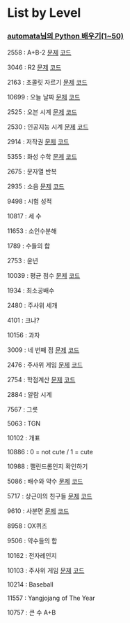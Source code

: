 # List by Level

### [automata님의 Python 배우기(1~50)](https://www.acmicpc.net/workbook/view/459)


2558 : A+B-2  [문제](https://www.acmicpc.net/problem/2558)  [코드](https://github.com/HanNayeoniee/Algorithms/blob/master/acmicpc/2558.py)

3046 : R2  [문제](https://www.acmicpc.net/problem/3046)  [코드](https://github.com/HanNayeoniee/Algorithms/blob/master/acmicpc/3046.py)

2163 : 초콜릿 자르기  [문제](https://www.acmicpc.net/problem/2163)  [코드](https://github.com/HanNayeoniee/Algorithms/blob/master/acmicpc/2163.py)

10699 : 오늘 날짜  [문제](https://www.acmicpc.net/problem/10699)  [코드](https://github.com/HanNayeoniee/Algorithms/blob/master/acmicpc/10699.py)

2525 : 오븐 시계  [문제](https://www.acmicpc.net/problem/2525)  [코드](https://github.com/HanNayeoniee/Algorithms/blob/master/acmicpc/2525.py)

2530 : 인공지능 시계  [문제](https://www.acmicpc.net/problem/2530)  [코드](https://github.com/HanNayeoniee/Algorithms/blob/master/acmicpc/2530.py)

2914 : 저작권  [문제](https://www.acmicpc.net/problem/2914)  [코드](https://github.com/HanNayeoniee/Algorithms/blob/master/acmicpc/2914.py)

5355 : 화성 수학  [문제](https://www.acmicpc.net/problem/5355)  [코드](https://github.com/HanNayeoniee/Algorithms/blob/master/acmicpc/5355.py)

2675 : 문자열 반복

2935 : 소음  [문제](https://www.acmicpc.net/problem/2935)  [코드](https://github.com/HanNayeoniee/Algorithms/blob/master/acmicpc/2935.py)

9498 : 시험 성적

10817 :	세 수

11653 :	소인수분해

1789 : 수들의 합

2753 : 윤년

10039 : 평균 점수  [문제](https://www.acmicpc.net/problem/10039)  [코드](https://github.com/HanNayeoniee/Algorithms/blob/master/acmicpc/10039.py)

1934 : 최소공배수

2480 : 주사위 세개

4101 : 크냐?

10156 : 과자

3009 : 네 번째 점  [문제](https://www.acmicpc.net/problem/3009)  [코드](https://github.com/HanNayeoniee/Algorithms/blob/master/acmicpc/3009.py)

2476 : 주사위 게임  [문제](https://www.acmicpc.net/problem/2476)  [코드](https://github.com/HanNayeoniee/Algorithms/blob/master/acmicpc/2476.py)

2754 : 학점계산  [문제](https://www.acmicpc.net/problem/2754)  [코드](https://github.com/HanNayeoniee/Algorithms/blob/master/acmicpc/2754.py)

2884 : 알람 시계

7567 : 그릇

5063 : TGN

10102 : 개표

10886 : 0 = not cute / 1 = cute

10988 : 팰린드롬인지 확인하기

5086 : 배수와 약수  [문제](https://www.acmicpc.net/problem/5086)  [코드](https://github.com/HanNayeoniee/Algorithms/blob/master/acmicpc/5086.py)

5717 : 상근이의 친구들  [문제](https://www.acmicpc.net/problem/5717)  [코드](https://github.com/HanNayeoniee/Algorithms/blob/master/acmicpc/5717.py)

9610 : 사분면  [문제](https://www.acmicpc.net/problem/9610)  [코드](https://github.com/HanNayeoniee/Algorithms/blob/master/acmicpc/9610.py)

8958 : OX퀴즈

9506 : 약수들의 합

10162 : 전자레인지

10103 : 주사위 게임  [문제](https://www.acmicpc.net/problem/10103)  [코드](https://github.com/HanNayeoniee/Algorithms/blob/master/acmicpc/10103.py)

10214 : Baseball

11557 : Yangjojang of The Year

10757 : 큰 수 A+B
